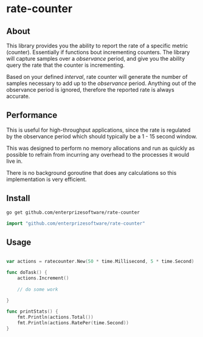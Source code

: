 # rate-counter

## About

This library provides you the ability to report the rate of a specific metric (counter). Essentially if functions bout incrementing counters. The library will capture samples over a *observance* period, and give you the ability query the rate that the counter is incrementing.

Based on your defined *interval*, rate counter will generate the number of samples necessary to add up to the *observance* period. Anything out of the observance period is ignored, therefore the reported rate is always accurate.

## Performance

This is useful for high-throughput applications, since the rate is regulated by the observance period which should typically be a 1 - 15 second window.

This was designed to perform no memory allocations and run as quickly as possible to refrain from incurring any overhead to the processes it would live in.

There is no background goroutine that does any calculations so this implementation is very efficient.

## Install

``` bash
go get github.com/enterprizesoftware/rate-counter
```

``` go
import "github.com/enterprizesoftware/rate-counter"
```

## Usage

``` go

var actions = ratecounter.New(50 * time.Millisecond, 5 * time.Second)

func doTask() {
    actions.Increment()
  
    // do some work
    
}

func printStats() {
    fmt.Println(actions.Total())
    fmt.Println(actions.RatePer(time.Second))
}
```

